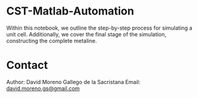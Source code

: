 # CST-Matlab-Automation
Within this notebook, we outline the step-by-step process for simulating a unit cell. Additionally, we cover the final stage of the simulation, constructing the complete metaline.

# Contact
Author: David Moreno Gallego de la Sacristana 
Email: david.moreno.gs@gmail.com
